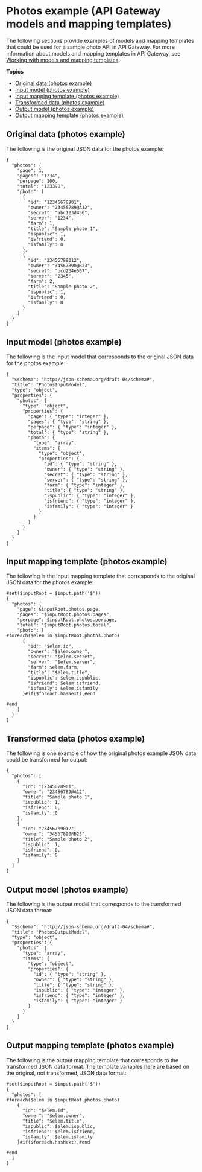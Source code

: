 # Photos example \(API Gateway models and mapping templates\)<a name="example-photos"></a>

The following sections provide examples of models and mapping templates that could be used for a sample photo API in API Gateway\. For more information about models and mapping templates in API Gateway, see [Working with models and mapping templates](models-mappings.md)\.

**Topics**
+ [Original data \(photos example\)](#example-photos-original-data)
+ [Input model \(photos example\)](#example-photos-input-model)
+ [Input mapping template \(photos example\)](#example-photos-input-mapping)
+ [Transformed data \(photos example\)](#example-photos-transformed-data)
+ [Output model \(photos example\)](#example-photos-output-model)
+ [Output mapping template \(photos example\)](#example-photos-output-mapping)

## Original data \(photos example\)<a name="example-photos-original-data"></a>

The following is the original JSON data for the photos example:

```
{
  "photos": {
    "page": 1,
    "pages": "1234",
    "perpage": 100,
    "total": "123398",
    "photo": [
      {
        "id": "12345678901",
        "owner": "23456789@A12",
        "secret": "abc123d456",
        "server": "1234",
        "farm": 1,
        "title": "Sample photo 1",
        "ispublic": 1,
        "isfriend": 0,
        "isfamily": 0
      },
      {
        "id": "23456789012",
        "owner": "34567890@B23",
        "secret": "bcd234e567",
        "server": "2345",
        "farm": 2,
        "title": "Sample photo 2",
        "ispublic": 1,
        "isfriend": 0,
        "isfamily": 0
      }
    ]
  }
}
```

## Input model \(photos example\)<a name="example-photos-input-model"></a>

The following is the input model that corresponds to the original JSON data for the photos example:

```
{
  "$schema": "http://json-schema.org/draft-04/schema#",
  "title": "PhotosInputModel",
  "type": "object",
  "properties": {
    "photos": {
      "type": "object",
      "properties": {
        "page": { "type": "integer" },
        "pages": { "type": "string" },
        "perpage": { "type": "integer" },
        "total": { "type": "string" },
        "photo": {
          "type": "array",
          "items": {
            "type": "object",
            "properties": {
              "id": { "type": "string" },
              "owner": { "type": "string" },
              "secret": { "type": "string" },
              "server": { "type": "string" },
              "farm": { "type": "integer" },
              "title": { "type": "string" },
              "ispublic": { "type": "integer" },
              "isfriend": { "type": "integer" },
              "isfamily": { "type": "integer" }
            }
          }
        }
      }
    }
  }
}
```

## Input mapping template \(photos example\)<a name="example-photos-input-mapping"></a>

The following is the input mapping template that corresponds to the original JSON data for the photos example:

```
#set($inputRoot = $input.path('$'))
{
  "photos": {
    "page": $inputRoot.photos.page,
    "pages": "$inputRoot.photos.pages",
    "perpage": $inputRoot.photos.perpage,
    "total": "$inputRoot.photos.total",
    "photo": [
#foreach($elem in $inputRoot.photos.photo)
      {
        "id": "$elem.id",
        "owner": "$elem.owner",
        "secret": "$elem.secret",
        "server": "$elem.server",
        "farm": $elem.farm,
        "title": "$elem.title",
        "ispublic": $elem.ispublic,
        "isfriend": $elem.isfriend,
        "isfamily": $elem.isfamily
      }#if($foreach.hasNext),#end
			
#end
    ]
  }
}
```

## Transformed data \(photos example\)<a name="example-photos-transformed-data"></a>

The following is one example of how the original photos example JSON data could be transformed for output:

```
{
  "photos": [
    {
      "id": "12345678901",
      "owner": "23456789@A12",
      "title": "Sample photo 1",
      "ispublic": 1,
      "isfriend": 0,
      "isfamily": 0
    },
    {
      "id": "23456789012",
      "owner": "34567890@B23",
      "title": "Sample photo 2",
      "ispublic": 1,
      "isfriend": 0,
      "isfamily": 0
    }
  ]
}
```

## Output model \(photos example\)<a name="example-photos-output-model"></a>

The following is the output model that corresponds to the transformed JSON data format:

```
{
  "$schema": "http://json-schema.org/draft-04/schema#",
  "title": "PhotosOutputModel",
  "type": "object",
  "properties": {
    "photos": {
      "type": "array",
      "items": {
        "type": "object",
        "properties": {
          "id": { "type": "string" },
          "owner": { "type": "string" },
          "title": { "type": "string" },
          "ispublic": { "type": "integer" },
          "isfriend": { "type": "integer" },
          "isfamily": { "type": "integer" }
        }
      }
    }
  }
}
```

## Output mapping template \(photos example\)<a name="example-photos-output-mapping"></a>

The following is the output mapping template that corresponds to the transformed JSON data format\. The template variables here are based on the original, not transformed, JSON data format:

```
#set($inputRoot = $input.path('$'))
{
  "photos": [
#foreach($elem in $inputRoot.photos.photo)
    {
      "id": "$elem.id",
      "owner": "$elem.owner",
      "title": "$elem.title",
      "ispublic": $elem.ispublic,
      "isfriend": $elem.isfriend,
      "isfamily": $elem.isfamily
    }#if($foreach.hasNext),#end
		
#end
  ]
}
```